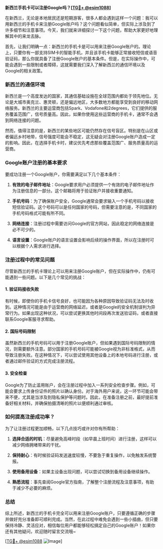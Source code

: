 **新西兰手机卡可以注册Google吗？[[TG💪+ @esim1088](https://t.me/s/esim1088)]**

在新西兰，无论是本地居民还是短期游客，很多人都会遇到这样一个问题：我可以用新西兰的手机卡来注册Google账户吗？这个问题看似简单，但实际上涉及到了许多细节和注意事项。今天，我们就来详细探讨一下这个问题，帮助大家更好地理解其中的来龙去脉。

首先，让我们明确一点：新西兰的手机卡是可以用来注册Google账户的。理论上，只要你有一部支持SIM卡的智能手机，并且该手机卡能够正常接收短信或语音验证码，那么你就具备了注册Google账户的基本条件。但是，在实际操作中，可能会遇到一些限制或者障碍，这就需要我们深入了解新西兰的通信环境以及Google的相关政策。

### 新西兰的通信环境

新西兰是一个高度发达的国家，其通信基础设施在全球范围内都处于领先地位。无论是大城市奥克兰、惠灵顿，还是偏远地区，大多数地方都能享受到良好的移动网络服务。新西兰的主要运营商包括Spark、Vodafone和2degrees，它们提供的服务覆盖范围广，信号质量高。因此，如果你使用这些运营商的手机卡，通常不会遇到网络连接的问题。

然而，值得注意的是，新西兰的某些地区可能仍然存在信号盲区。特别是在山区或者偏远乡村地带，信号强度可能会不稳定，这无疑会对注册Google账户造成一定的影响。因此，在选择手机卡时，建议优先考虑那些覆盖范围广、服务质量高的运营商。

### Google账户注册的基本要求

要成功注册一个Google账户，你需要满足以下几个基本条件：

1. **有效的电子邮件地址**：Google要求用户必须提供一个有效的电子邮件地址作为注册信息的一部分。这个邮箱将用于验证账户并接收重要通知。
   
2. **手机号码**：为了确保账户安全，Google通常会要求输入一个手机号码以接收短信验证码。这个号码可以是任何国家的号码，但需要注意的是，不同国家的手机号码格式可能有所不同。

3. **网络连接**：注册过程中需要访问Google的官方网站，因此稳定的网络连接是必不可少的。

4. **语言设置**：Google账户的语言设置会影响后续的操作界面，所以在注册时可以根据个人需求进行选择。

### 注册过程中的常见问题

尽管新西兰的手机卡理论上可以用来注册Google账户，但在实际操作中，仍有可能遇到一些问题。以下是几个常见的挑战：

#### 1. 验证码接收失败
有时候，即使你的手机卡信号良好，也可能因为各种原因导致验证码无法及时收到。这种情况可能是由于运营商的网络延迟，或者是Google的安全机制误判为异常行为。如果出现这种状况，可以尝试更换其他时间段再次发送验证码，或者直接联系Google客服寻求帮助。

#### 2. 国际号码限制
虽然新西兰的手机号码可以用于注册Google账户，但如果遇到国际号码限制的情况，则需要额外注意。部分国家的手机号码可能被Google视为非标准格式，从而导致注册失败。在这种情况下，可以尝试使用其他设备上的本地号码进行注册，或者通过邮件验证的方式完成注册流程。

#### 3. 安全检查
Google为了防止滥用账户，会在注册过程中加入一系列安全检查步骤。例如，可能会要求上传身份证件的照片以确认身份。对于海外用户来说，这一环节可能会带来不便，尤其是当涉及到隐私保护等问题时。因此，在准备注册之前，最好提前准备好相关材料，并确保拍摄清晰的照片以便顺利通过审核。

### 如何提高注册成功率？

为了让注册过程更加顺畅，以下几点技巧或许对你有所帮助：

1. **选择合适的时机**：尽量避免高峰时段（如早晨上班时间）进行注册，这样可以减少网络拥堵带来的干扰。

2. **保持耐心**：有时候验证码发送速度较慢，不要急于重复操作，以免触发系统警报。

3. **使用备用设备**：如果主设备出现问题，可以尝试切换到备用设备继续操作。

4. **熟悉流程**：事先查阅Google官方指南，了解整个注册流程及注意事项，有助于减少不必要的麻烦。

### 总结

综上所述，新西兰的手机卡完全可以用来注册Google账户，只要遵循正确的步骤并做好充分准备即可顺利完成。当然，在此过程中难免会遇到一些小插曲，但只要保持冷静、灵活应对，相信每位用户都能够轻松搞定自己的Google账户！如果你还有其他疑问，欢迎随时留言交流哦~ 

[[TG💪+ @esim1088](https://t.me/s/esim1088) ![Image](https://i.postimg.cc/4NQfJmqS/Snipaste-2025-05-13-00-14-12.png)]